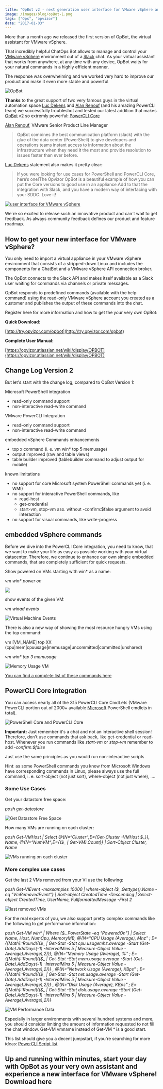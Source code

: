 ```yaml
---
title: "OpBot v2 - next generation user interface for VMware vSphere and PowerCLI Core"
image: /images/blog/opBot-1.png
tags: ["Ops", "opvizor"]
date: "2017-01-03"
---
```


More than a month ago we released the first version of OpBot, the virtual assistant for VMware vSphere. 

That incredibly helpful ChatOps Bot allows to manage and control your [VMware vSphere](http://www.vmware.com) environment out of a [Slack](http://www.slack.com) chat. As your virtual assistant that works from anywhere, at any time with any device, OpBot waits for your natural commands in a highly efficient manner.

The response was overwhelming and we worked very hard to improve our product and make it even more stable and powerful.

![OpBot](/images/blog/opBot-1.png)

**Thanks** to the great support of two very famous guys in the virtual automation space [Luc Dekens](https://twitter.com/LucD22) and [Alan Renouf](https://twitter.com/alanrenouf) (and his amazing PowerCLI team) we successfully troubleshot and tested our latest addition that makes [OpBot](http://try.opvizor.com/opbot) v2 so extremly powerful: [PowerCLI Core](https://labs.vmware.com/flings/powercli-core)

[Alan Renouf](http://www.virtu-al.net/), VMware Senior Product Line Manager

> OpBot combines the best communication platform (slack) with the glue of the data center (PowerShell) to give developers and operations teams instant access to information about the infrastructure when they need it the most and provide resolution to issues faster than ever before.

[Luc Dekens](http://www.lucd.info/) statement also makes it pretty clear:

> If you were looking for use cases for PowerShell and PowerCLI Core, here’s one!The Opvizor OpBot is a beautiful example of how you can put the Core versions to good use in an appliance.Add to that the integration with Slack, and you have a modern way of interfacing with your SDDC. Love it!

[![user interface for VMware vSphere](/images/blog/powercli_core.png)](http://try.opvizor.com/opbot)

We´re so excited to release such an innovative product and can´t wait to get feedback. As always community feedback defines our product and feature roadmap.

## How to get your new interface for VMware vSphere?

You only need to import a virtual appliance in your VMware vSphere environment that consists of a stripped-down Linux and includes the components for a ChatBot and a VMware vSphere API connection broker.

The OpBot connects to the Slack API and makes itself available as a Slack user waiting for commands via channels or private messages.

OpBot responds to predefined commands (available with the help command) using the read-only VMware vSphere account you created as a customer and publishes the output of these commands into the chat.

Register here for more information and how to get the your very own OpBot:

**Quick Download:** 

[http://try.opvizor.com/opbot](http://try.opvizor.com/opbot)

**Complete User Manual**:

[https://opvizor.atlassian.net/wiki/display/OPBOT](https://opvizor.atlassian.net/wiki/display/OPBOT)

## Change Log Version 2

But let's start with the change log, compared to OpBot Version 1:

Microsoft PowerShell integration

- read-only command support
- non-interactive read-write command 

VMware PowerCLI Integration

- read-only command support
- non-interactive read-write command 

embedded vSphere Commands enhancements

- top x command (i. e. vm win\* top 5 memusage)
- output improved (raw and table views)
- table builder improved (tablebuilder command to adjust output for mobile)

known limitations

- no support for core Microsoft system PowerShell commands yet (i. e. WMI)
- no support for interactive PowerShell commands, like
    - read-host
    - get-credential
    - start-vm, stop-vm aso. without -confirm:$false argument to avoid interaction
- no support for visual commands, like write-progress

## embedded vSphere commands

Before we dive into the PowerCLI Core integration, you need to know, that we want to make your life as easy as possible working with your virtual datacenter. Therefore, we continue to enhance our own simple embedded commands, that are completely sufficient for quick requests.

Show powered on VMs starting with win\* as a name:

_vm win\* power on_

![](/images/blog/poweronvms.png)

show events of the given VM:

_vm winad events_

![Virtual Machine Events](/images/blog/events.png)

There is also a new way of showing the most resource hungry VMs using the top command: 

vm \[VM\_NAME\] top XX (cpu|mem|cpuusage|memusage|uncommitted|committed|unshared)

_vm win\* top 3 memusage_

![Memory Usage VM](/images/blog/top3mem.png)

[You can find a complete list of these commands here](https://opvizor.atlassian.net/wiki/display/OPBOT/VMware+vSphere+Commands)

## PowerCLI Core integration

You can access nearly all of the 315 PowerCLI Core CmdLets (VMware PowerCLI portion out of 2000+ available [Microsoft](https://github.com/PowerShell/PowerShell) PowerShell cmdlets in total).

![PowerShell Core and PowerCLI Core](/images/blog/powershell_core_cmds.png)

**Important:** Just remember it's a chat and not an interactive shell session! Therefore, don't use commands that ask back, like get-credential or read-host. Whenever you run commands like _start-vm_ or _stop-vm_ remember to add _\-confirm:$false_

Just use the same principles as you would run non-interactive scripts.

Hint: as some PowerShell commands you know from Microsoft Windows have corresponding commands in Linux, please always use the full command, i. e. sort-object (not just sort), where-object (not just where), ....

### Some Use Cases

Get your datastore free space:

_posh get-datastore_

![Get Datastore Free Space](/images/blog/datastore_powercli.png)

How many VMs are running on each cluster:

_posh Get-VMHost | Select @{N=“Cluster“;E={Get-Cluster -VMHost $\_}}, Name, @{N=“NumVM“;E={($\_ | Get-VM).Count}} | Sort-Object Cluster, Name_

![VMs running on each cluster](/images/blog/vmcount.png)

### More complex use cases

Get the last 2 VMs removed from your VI use the following:

_posh Get-VIEvent -maxsamples 10000 | where-object {$\_.Gettype().Name -eq "VmRemovedEvent"} | Sort-object CreatedTime -Descending | Select-object CreatedTime, UserName, FullformattedMessage -First 2_

![last removed VMs](/images/blog/last_removed_vms.png)

For the real experts of you, we also support pretty complex commands like the following to get performance information:

_posh Get-VM win\* | Where {$\_.PowerState -eq "PoweredOn"} | Select Name, Host, NumCpu, MemoryMB, @{N="CPU Usage (Average), Mhz" ; E={\[Math\]::Round((($\_ | Get-Stat -Stat cpu.usagemhz.average -Start (Get-Date).AddDays(-1) -IntervalMins 5 | Measure-Object Value -Average).Average),2)}}, @{N="Memory Usage (Average), %" ; E={\[Math\]::Round((($\_ | Get-Stat -Stat mem.usage.average -Start (Get-Date).AddDays(-1) -IntervalMins 5 | Measure-Object Value -Average).Average),2)}} , @{N="Network Usage (Average), KBps" ; E={\[Math\]::Round((($\_ | Get-Stat -Stat net.usage.average -Start (Get-Date).AddDays(-1) -IntervalMins 5 | Measure-Object Value -Average).Average),2)}} , @{N="Disk Usage (Average), KBps" ; E={\[Math\]::Round((($\_ | Get-Stat -Stat disk.usage.average -Start (Get-Date).AddDays(-1) -IntervalMins 5 | Measure-Object Value -Average).Average),2)}}_

![VM Performance Data](/images/blog/perfvmdata.png)

Especially in larger environments with several hundred systems and more, you should consider limiting the amount of information requested to not fill the chat window. Get-VM vmname instead of Get-VM \* is a good start.

This list should give you a decent jumpstart, if you're searching for more ideas: [PowerCLI Script list](http://www.virtu-al.net/script-list/)

## Up and running within minutes, start your day with OpBot as your very own assistant and experience a new interface for VMware vSphere! **Download here**

[](http://try.opvizor.com/opbot)
